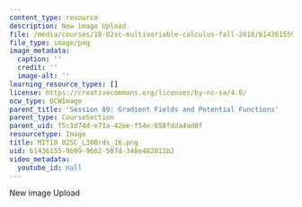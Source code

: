 ```yaml
---
content_type: resource
description: New image Upload
file: /media/courses/18-02sc-multivariable-calculus-fall-2010/b14361559b099662507d348e482011b2_MIT18_02SC_L30Brds_16.png
file_type: image/png
image_metadata:
  caption: ''
  credit: ''
  image-alt: ''
learning_resource_types: []
license: https://creativecommons.org/licenses/by-nc-sa/4.0/
ocw_type: OCWImage
parent_title: 'Session 89: Gradient Fields and Potential Functions'
parent_type: CourseSection
parent_uid: f5c1d74d-e71a-42ee-f54e-858fdda4ad8f
resourcetype: Image
title: MIT18_02SC_L30Brds_16.png
uid: b1436155-9b09-9662-507d-348e482011b2
video_metadata:
  youtube_id: null
---
```

New image Upload